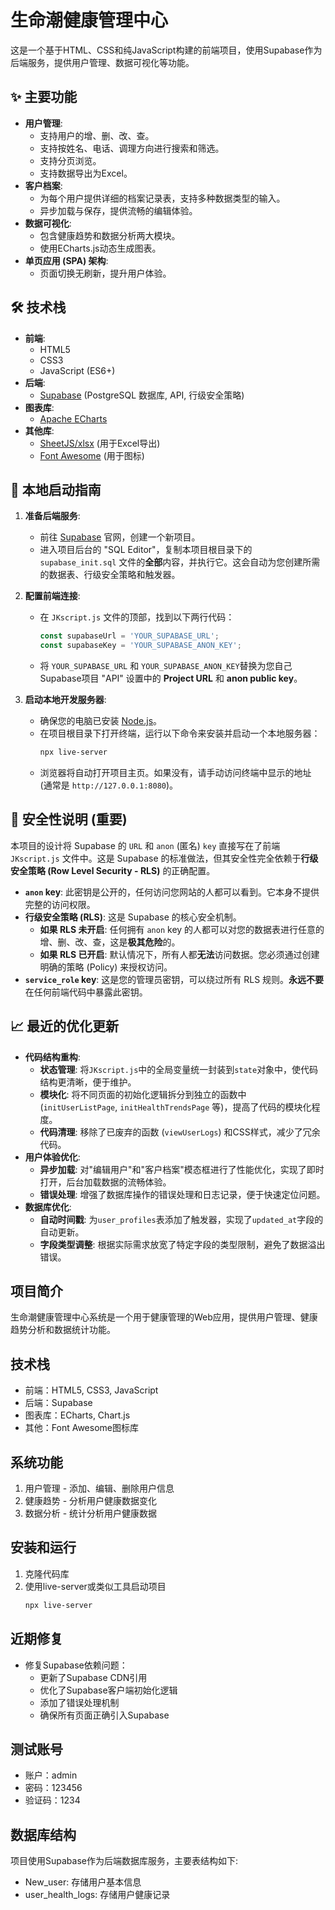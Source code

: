 # 生命潮健康管理中心

这是一个基于HTML、CSS和纯JavaScript构建的前端项目，使用Supabase作为后端服务，提供用户管理、数据可视化等功能。

## ✨ 主要功能

- **用户管理**:
  - 支持用户的增、删、改、查。
  - 支持按姓名、电话、调理方向进行搜索和筛选。
  - 支持分页浏览。
  - 支持数据导出为Excel。
- **客户档案**:
  - 为每个用户提供详细的档案记录表，支持多种数据类型的输入。
  - 异步加载与保存，提供流畅的编辑体验。
- **数据可视化**:
  - 包含健康趋势和数据分析两大模块。
  - 使用ECharts.js动态生成图表。
- **单页应用 (SPA) 架构**:
  - 页面切换无刷新，提升用户体验。

## 🛠️ 技术栈

- **前端**:
  - HTML5
  - CSS3
  - JavaScript (ES6+)
- **后端**:
  - [Supabase](https://supabase.com/) (PostgreSQL 数据库, API, 行级安全策略)
- **图表库**:
  - [Apache ECharts](https://echarts.apache.org/)
- **其他库**:
  - [SheetJS/xlsx](https://github.com/SheetJS/sheetjs) (用于Excel导出)
  - [Font Awesome](https://fontawesome.com/) (用于图标)

## 🚀 本地启动指南

1.  **准备后端服务**:
    - 前往 [Supabase](https://supabase.com/) 官网，创建一个新项目。
    - 进入项目后台的 "SQL Editor"，复制本项目根目录下的 `supabase_init.sql` 文件的**全部**内容，并执行它。这会自动为您创建所需的数据表、行级安全策略和触发器。

2.  **配置前端连接**:
    - 在 `JKscript.js` 文件的顶部，找到以下两行代码：
      ```javascript
      const supabaseUrl = 'YOUR_SUPABASE_URL';
      const supabaseKey = 'YOUR_SUPABASE_ANON_KEY';
      ```
    - 将 `YOUR_SUPABASE_URL` 和 `YOUR_SUPABASE_ANON_KEY`替换为您自己Supabase项目 "API" 设置中的 **Project URL** 和 **anon public key**。

3.  **启动本地开发服务器**:
    - 确保您的电脑已安装 [Node.js](https://nodejs.org/)。
    - 在项目根目录下打开终端，运行以下命令来安装并启动一个本地服务器：
      ```bash
      npx live-server
      ```
    - 浏览器将自动打开项目主页。如果没有，请手动访问终端中显示的地址 (通常是 `http://127.0.0.1:8080`)。


## 🔐 安全性说明 (重要)

本项目的设计将 Supabase 的 `URL` 和 `anon` (匿名) `key` 直接写在了前端 `JKscript.js` 文件中。这是 Supabase 的标准做法，但其安全性完全依赖于**行级安全策略 (Row Level Security - RLS)** 的正确配置。

- **`anon` key**: 此密钥是公开的，任何访问您网站的人都可以看到。它本身不提供完整的访问权限。
- **行级安全策略 (RLS)**: 这是 Supabase 的核心安全机制。
  - **如果 RLS 未开启**: 任何拥有 `anon` key 的人都可以对您的数据表进行任意的增、删、改、查，这是**极其危险**的。
  - **如果 RLS 已开启**: 默认情况下，所有人都**无法**访问数据。您必须通过创建明确的策略 (Policy) 来授权访问。
- **`service_role` key**: 这是您的管理员密钥，可以绕过所有 RLS 规则。**永远不要**在任何前端代码中暴露此密钥。

## 📈 最近的优化更新

- **代码结构重构**:
  - **状态管理**: 将`JKscript.js`中的全局变量统一封装到`state`对象中，使代码结构更清晰，便于维护。
  - **模块化**: 将不同页面的初始化逻辑拆分到独立的函数中 (`initUserListPage`, `initHealthTrendsPage` 等)，提高了代码的模块化程度。
  - **代码清理**: 移除了已废弃的函数 (`viewUserLogs`) 和CSS样式，减少了冗余代码。
- **用户体验优化**:
  - **异步加载**: 对"编辑用户"和"客户档案"模态框进行了性能优化，实现了即时打开，后台加载数据的流畅体验。
  - **错误处理**: 增强了数据库操作的错误处理和日志记录，便于快速定位问题。
- **数据库优化**:
  - **自动时间戳**: 为`user_profiles`表添加了触发器，实现了`updated_at`字段的自动更新。
  - **字段类型调整**: 根据实际需求放宽了特定字段的类型限制，避免了数据溢出错误。

## 项目简介
生命潮健康管理中心系统是一个用于健康管理的Web应用，提供用户管理、健康趋势分析和数据统计功能。

## 技术栈
- 前端：HTML5, CSS3, JavaScript
- 后端：Supabase
- 图表库：ECharts, Chart.js
- 其他：Font Awesome图标库

## 系统功能
1. 用户管理 - 添加、编辑、删除用户信息
2. 健康趋势 - 分析用户健康数据变化
3. 数据分析 - 统计分析用户健康数据

## 安装和运行
1. 克隆代码库
2. 使用live-server或类似工具启动项目
   ```bash
   npx live-server
   ```

## 近期修复
- 修复Supabase依赖问题：
  - 更新了Supabase CDN引用
  - 优化了Supabase客户端初始化逻辑
  - 添加了错误处理机制
  - 确保所有页面正确引入Supabase

## 测试账号
- 账户：admin
- 密码：123456
- 验证码：1234

## 数据库结构
项目使用Supabase作为后端数据库服务，主要表结构如下:
- New_user: 存储用户基本信息
- user_health_logs: 存储用户健康记录